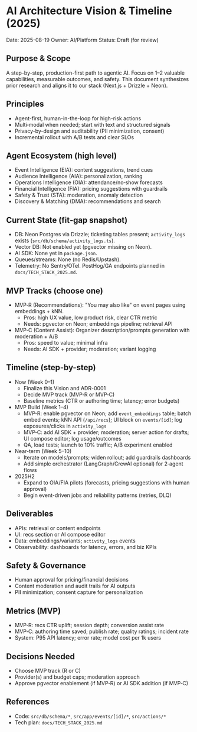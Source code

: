 # AI Architecture Vision & Timeline (2025)

Date: 2025-08-19
Owner: AI/Platform
Status: Draft (for review)

## Purpose & Scope
A step-by-step, production-first path to agentic AI. Focus on 1–2 valuable capabilities, measurable outcomes, and safety. This document synthesizes prior research and aligns it to our stack (Next.js + Drizzle + Neon).

## Principles
- Agent-first, human-in-the-loop for high-risk actions
- Multi‑modal when needed; start with text and structured signals
- Privacy-by-design and auditability (PII minimization, consent)
- Incremental rollout with A/B tests and clear SLOs

## Agent Ecosystem (high level)
- Event Intelligence (EIA): content suggestions, trend cues
- Audience Intelligence (AIA): personalization, ranking
- Operations Intelligence (OIA): attendance/no‑show forecasts
- Financial Intelligence (FIA): pricing suggestions with guardrails
- Safety & Trust (STA): moderation, anomaly detection
- Discovery & Matching (DMA): recommendations and search

## Current State (fit‑gap snapshot)
- DB: Neon Postgres via Drizzle; ticketing tables present; `activity_logs` exists (`src/db/schema/activity_logs.ts`).
- Vector DB: Not enabled yet (pgvector missing on Neon).
- AI SDK: None yet in `package.json`.
- Queues/streams: None (no Redis/Upstash).
- Telemetry: No Sentry/OTel. PostHog/GA endpoints planned in `docs/TECH_STACK_2025.md`.

## MVP Tracks (choose one)
- MVP‑R (Recommendations): "You may also like" on event pages using embeddings + kNN.
  - Pros: high UX value, low product risk, clear CTR metric
  - Needs: pgvector on Neon; embeddings pipeline; retrieval API
- MVP‑C (Content Assist): Organizer description/prompts generation with moderation + A/B
  - Pros: speed to value; minimal infra
  - Needs: AI SDK + provider; moderation; variant logging

## Timeline (step-by-step)
- Now (Week 0–1)
  - Finalize this Vision and ADR-0001
  - Decide MVP track (MVP‑R or MVP‑C)
  - Baseline metrics (CTR or authoring time; latency; error budgets)
- MVP Build (Week 1–4)
  - MVP‑R: enable pgvector on Neon; add `event_embeddings` table; batch embed events; kNN API (`/api/recs`); UI block on `events/[id]`; log exposures/clicks in `activity_logs`
  - MVP‑C: add AI SDK + provider; moderation; server action for drafts; UI compose editor; log usage/outcomes
  - QA, load tests; launch to 10% traffic; A/B experiment enabled
- Near-term (Week 5–10)
  - Iterate on models/prompts; widen rollout; add guardrails dashboards
  - Add simple orchestrator (LangGraph/CrewAI optional) for 2‑agent flows
- 2025H2
  - Expand to OIA/FIA pilots (forecasts, pricing suggestions with human approval)
  - Begin event-driven jobs and reliability patterns (retries, DLQ)

## Deliverables
- APIs: retrieval or content endpoints
- UI: recs section or AI compose editor
- Data: embeddings/variants; `activity_logs` events
- Observability: dashboards for latency, errors, and biz KPIs

## Safety & Governance
- Human approval for pricing/financial decisions
- Content moderation and audit trails for AI outputs
- PII minimization; consent capture for personalization

## Metrics (MVP)
- MVP‑R: recs CTR uplift; session depth; conversion assist rate
- MVP‑C: authoring time saved; publish rate; quality ratings; incident rate
- System: P95 API latency; error rate; model cost per 1k users

## Decisions Needed
- Choose MVP track (R or C)
- Provider(s) and budget caps; moderation approach
- Approve pgvector enablement (if MVP‑R) or AI SDK addition (if MVP‑C)

## References
- Code: `src/db/schema/*`, `src/app/events/[id]/*`, `src/actions/*`
- Tech plan: `docs/TECH_STACK_2025.md`
